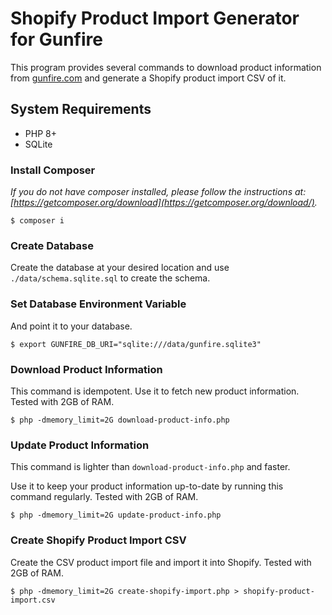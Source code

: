 # Shopify Product Import Generator for Gunfire

This program provides several commands to 
download product information from [gunfire.com](https://gunfire.com) 
and generate a Shopify product import CSV of it.

## System Requirements

- PHP 8+
- SQLite

### Install Composer

_If you do not have composer installed, please follow the instructions at:
[https://getcomposer.org/download](https://getcomposer.org/download/)._

```
$ composer i
```

### Create Database

Create the database at your desired location 
and use `./data/schema.sqlite.sql` to create the schema.

### Set Database Environment Variable

And point it to your database.

```
$ export GUNFIRE_DB_URI="sqlite:///data/gunfire.sqlite3"
```

### Download Product Information

This command is idempotent. Use it to fetch new product information. Tested with 2GB of RAM.

```
$ php -dmemory_limit=2G download-product-info.php
```

### Update Product Information

This command is lighter than `download-product-info.php` and faster.

Use it to keep your product information up-to-date by running this command regularly. 
Tested with 2GB of RAM.

```
$ php -dmemory_limit=2G update-product-info.php
```

### Create Shopify Product Import CSV

Create the CSV product import file and import it into Shopify. Tested with 2GB of RAM.

```
$ php -dmemory_limit=2G create-shopify-import.php > shopify-product-import.csv
```